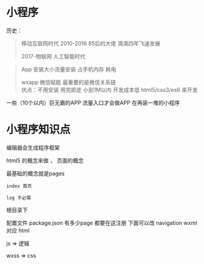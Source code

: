 # 小程序

历史：
>移动互联网时代 2010-2016
>85后的大佬 滴滴四年飞速发展
>
>2017-物联网 人工智能时代 


>App 安装大小流量安装 占手机内存 耗电
>
>wxapp 微信赋能 最重要的是微信关系链     
>优点：不用安装 用完即走 小到1M以内 开发成本低 html5/css3/es6 来开发


一些（10个以内）巨无霸的APP 流量入口才会做APP 在再装一堆的小程序


# 小程序知识点
编辑器会生成程序框架

html5 的概念来做 ， 页面的概念

最基础的概念就是pages 

    index 首页

    log 不必需

根目录下

配置文件 package.json 有多少page 都要在这注册
下面可以改 navigation
wxml 对应 html

js => 逻辑

wxss => css

    


